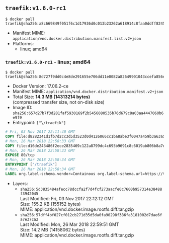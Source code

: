 ## `traefik:v1.6.0-rc1`

```console
$ docker pull traefik@sha256:a8c669849f051f6c1d17936d0c013b23262a618914c8faa0ddff824510057650
```

-	Manifest MIME: `application/vnd.docker.distribution.manifest.list.v2+json`
-	Platforms:
	-	linux; amd64

### `traefik:v1.6.0-rc1` - linux; amd64

```console
$ docker pull traefik@sha256:8d727f9dd0c4e8de291655e706dd11e0082a82649901043ccefa856efd747e15
```

-	Docker Version: 17.06.2-ce
-	Manifest MIME: `application/vnd.docker.distribution.manifest.v2+json`
-	Total Size: **14.3 MB (14313214 bytes)**  
	(compressed transfer size, not on-disk size)
-	Image ID: `sha256:657d27b7f3d281faf5930169f2b5456080535b76d679c8a03aa4447060b6e9f9`
-	Entrypoint: `["\/traefik"]`

```dockerfile
# Fri, 03 Nov 2017 22:11:40 GMT
COPY file:d8282341d1fb7d2cc3d5d3523d0d4126066cc1ba8abe3f0047a459b3a63a5653 in /etc/ssl/certs/ 
# Mon, 26 Mar 2018 22:58:33 GMT
COPY file:d16de243486f2ece2835469c122a8799dc4c695b9691c8c6019ab806b8a7e320 in / 
# Mon, 26 Mar 2018 22:58:33 GMT
EXPOSE 80/tcp
# Mon, 26 Mar 2018 22:58:34 GMT
ENTRYPOINT ["/traefik"]
# Mon, 26 Mar 2018 22:58:34 GMT
LABEL org.label-schema.vendor=Containous org.label-schema.url=https://traefik.io org.label-schema.name=Traefik org.label-schema.description=A modern reverse-proxy org.label-schema.version=v1.6.0-rc1 org.label-schema.docker.schema-version=1.0
```

-	Layers:
	-	`sha256:5d3835484afecc78dccfa2f7d4fcf273aacfe0c7600b957314e38488f3942045`  
		Last Modified: Fri, 03 Nov 2017 22:12:12 GMT  
		Size: 155.2 KB (155152 bytes)  
		MIME: application/vnd.docker.image.rootfs.diff.tar.gzip
	-	`sha256:57dff4bf027cf012cb271d35d5da0fa90298f386fa3181002d7dae6fa7e37ca2`  
		Last Modified: Mon, 26 Mar 2018 22:59:51 GMT  
		Size: 14.2 MB (14158062 bytes)  
		MIME: application/vnd.docker.image.rootfs.diff.tar.gzip
